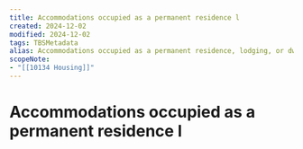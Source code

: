 ```yaml
---
title: Accommodations occupied as a permanent residence l
created: 2024-12-02
modified: 2024-12-02
tags: TBSMetadata
alias: Accommodations occupied as a permanent residence, lodging, or dwelling place.
scopeNote:
- "[[10134 Housing]]"
---
```

# Accommodations occupied as a permanent residence l
